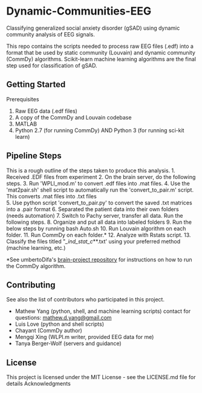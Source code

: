 # Dynamic-Communities-EEG
Classifying generalized social anxiety disorder (gSAD) using dynamic community analysis of EEG signals.

This repo contains the scripts needed to process raw EEG files (.edf) into a format that be used by static community (Louvain) and dynamic community (CommDy) algorithms. Scikit-learn machine learning algorithms are the final step used for classification of gSAD.

## Getting Started
Prerequisites
1) Raw EEG data (.edf files)
2) A copy of the CommDy and Louvain codebase
3) MATLAB
4) Python 2.7 (for running CommDy) AND Python 3 (for running sci-kit learn)

## Pipeline Steps
This is a rough outline of the steps taken to produce this analysis.
	1. Received .EDF files from experiment
	2. On the brain server, do the following steps.
	3. Run 'WPLI_mod.m' to convert .edf files into .mat files.
	4. Use the 'mat2pair.sh' shell script to automatically run the 'convert_to_pair.m' script. This converts .mat files into .txt files		
	5. Use python script 'convert_to_pair.py' to convert the saved .txt matrices into a .pair format
	6. Separated the patient data into their own folders (needs automation)
	7. Switch to Pachy server, transfer all data. Run the following steps.
	8. Organize and put all data into labeled folders
	9. Run the below steps by running bash Auto.sh
	10. Run Louvain algorithm on each folder.
	11. Run CommDy on each folder.*
	12. Analyze with Rstats script.
	13. Classify the files titled "*_ind_stat_c***.txt' using your preferred method (machine learning, etc.)

*See umbertoDifa's [brain-project repository](https://github.com/umbertoDifa/brain-project/blob/master/pipeline-manual.txt) for instructions on how to run the CommDy algorithm.


## Contributing

See also the list of contributors who participated in this project.
* Mathew Yang (python, shell, and machine learning scripts) contact for questions: mathew.d.yang@gmail.com
* Luis Love (python and shell scripts)
* Chayant (CommDy author)
* Mengqi Xing (WLPI.m writer, provided EEG data for me)
* Tanya Berger-Wolf (servers and guidance)

## License

This project is licensed under the MIT License - see the LICENSE.md file for details
Acknowledgments
